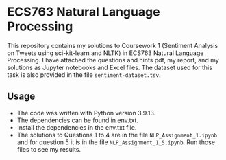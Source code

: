 # ECS763 Natural Language Processing

This repository contains my solutions to Coursework 1 (Sentiment Analysis on Tweets using sci-kit-learn and NLTK) in ECS763 Natural Language Processing. I have attached the questions and hints pdf, my report, and my solutions as Jupyter notebooks and Excel files. The dataset used for this task is also provided in the file `sentiment-dataset.tsv`.

## Usage

- The code was written with Python version 3.9.13.
- The dependencies can be found in env.txt.
- Install the dependencies in the env.txt file.
- The solutions to Questions 1 to 4 are in the file `NLP_Assignment_1.ipynb` and for question 5 it is in the file `NLP_Assignment_1_5.ipynb`. Run those files to see my results. 
